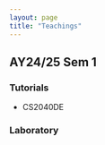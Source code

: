 ```yaml
---
layout: page  
title: "Teachings"  
---
```

## AY24/25 Sem 1    
### Tutorials    
 - CS2040DE
### Laboratory

